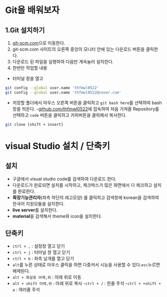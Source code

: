 # Git을 배워보자
## 1.Git 설치하기
1. [git-scm.com](https://git-scm.com)으로 이동한다.
2. git-scm.com 사이트의 오른쪽 중앙의 모니터 안에 있는 다운로드 버튼을 클릭한다.
3. 다운로드 된 파일을 실행하여 다음만 계속눌러 설치한다.
4. 한번만 작업할 내용
- 터미널 창을 열고
```bash
git config --global user.name 'thfmwl0522'
git config --global user.name 'thfmwl0522@naver.com'
```
- 저장할 폴더에서 마우스 오른쪽 버튼을 클릭하고 `git bash here`를 선택하여 bash 창을 띄운다.
-[github.com/thfmwl0522](https://github.com/thfmwl0522)에 접속하여 처음 가져올 Repository를 선택하고 `code` 버튼을 클릭하고 카피버튼을 클릭해서 복사한다. 
```bash
git clone [shift + insert]
```

# visual Studio 설치 / 단축키
## 설치
- 구글에서 visual studio code를 검색하여 다운로드 한다.
- 다운로드가 완료되면 설치를 시작하고, 체크박스가 많은 화면에서 다 체크하고 설치를 완료한다. 
- **확장기능관리자**(좌측 하단의 레고모양) 를 클릭하고 검색창에 korean을 검색하여 한국어 지원모듈을 설치한다. 
- **live server**를 설치한다.
- **material**을 검색해서  theme와 icon을 설치한다.
## 단축키
- `ctrl + ,` : 설정창 열고 닫기
- `ctrl + j` : 터미널 창 열고 닫기 
- `ctrl + b` : 좌측 날개를 열고 닫기 
- `alt`를 누른 상태로 마우스 클릭을 하면 다중커서 시능을 사용할 수 있다.`esc`누르면 해제된다.
- `alt + 화살표 아래,위` : 아래 위로 이동
- `alt + shift 아래,위` : 아래 위로 복사
-`ctrl + /` : 한줄 주석
-`ctrl + +shift + a` : 여러줄 주석
